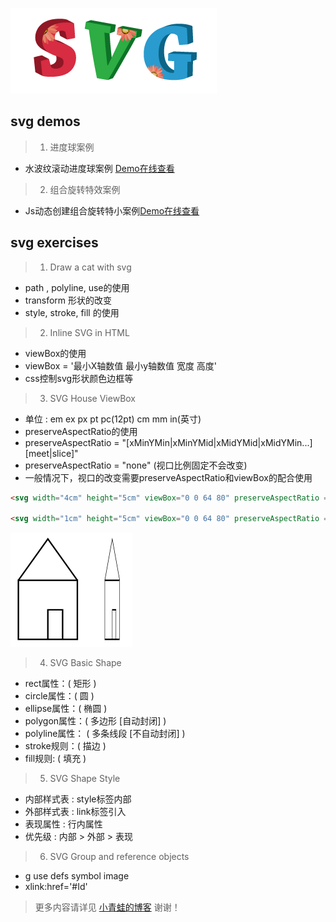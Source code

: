 ![svg](/images/svg.png)

## svg demos

> 1. 进度球案例
* 水波纹滚动进度球案例 [Demo在线查看](https://riverscoder.github.io/svg-exercises/17_svg_progress_up.html 'Demo查看')

>2. 组合旋转特效案例
* Js动态创建组合旋转特小案例[Demo在线查看](https://riverscoder.github.io/svg-exercises/14_svg_shape_animation.html 'Demo查看')

## svg exercises

> 1. Draw a cat with svg

* path , polyline, use的使用
* transform 形状的改变
* style, stroke, fill 的使用


> 2. Inline SVG in HTML

* viewBox的使用 
* viewBox = '最小X轴数值 最小y轴数值 宽度 高度'
* css控制svg形状颜色边框等

> 3. SVG House ViewBox

* 单位 : em ex px pt pc(12pt) cm mm in(英寸)
* preserveAspectRatio的使用
* preserveAspectRatio = "[xMinYMin|xMinYMid|xMidYMid|xMidYMin...] [meet|slice]"
* preserveAspectRatio = "none" (视口比例固定不会改变)
* 一般情况下，视口的改变需要preserveAspectRatio和viewBox的配合使用

```html
<svg width="4cm" height="5cm" viewBox="0 0 64 80" preserveAspectRatio = "none">//...</svg>

<svg width="1cm" height="5cm" viewBox="0 0 64 80" preserveAspectRatio = "none">//...</svg>
```
![svg](/images/preserveAspectRatio.png)


> 4. SVG Basic Shape

* rect属性：( 矩形 ) 
* circle属性：( 圆 ) 
* ellipse属性：( 椭圆 )
* polygon属性：( 多边形 [自动封闭] )
* polyline属性： ( 多条线段 [不自动封闭] )	
* stroke规则：( 描边 )
* fill规则: ( 填充 )


> 5. SVG Shape Style

* 内部样式表 : style标签内部
* 外部样式表 : link标签引入
* 表现属性 : 行内属性
* 优先级 : 内部 > 外部 > 表现

> 6. SVG Group and reference objects

* g use defs symbol image
* xlink:href='#Id'




> 更多内容请详见 [小青蛙的博客](http://blog.sina.com.cn/riversfrog "小青蛙的博客") 谢谢！
